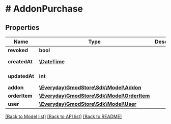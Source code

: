 # # AddonPurchase

## Properties

Name | Type | Description | Notes
------------ | ------------- | ------------- | -------------
**revoked** | **bool** |  | 
**createdAt** | [**\DateTime**](\DateTime.md) |  | [optional] [readonly] 
**updatedAt** | **int** |  | [optional] [readonly] 
**addon** | [**\Everyday\GmodStore\Sdk\Model\Addon**](Addon.md) |  | [optional] 
**orderItem** | [**\Everyday\GmodStore\Sdk\Model\OrderItem**](OrderItem.md) |  | [optional] 
**user** | [**\Everyday\GmodStore\Sdk\Model\User**](User.md) |  | [optional] 

[[Back to Model list]](../../README.md#documentation-for-models) [[Back to API list]](../../README.md#documentation-for-api-endpoints) [[Back to README]](../../README.md)



